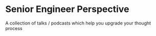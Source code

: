 # Senior Engineer Perspective
A collection of talks / podcasts which help you upgrade your thought process
